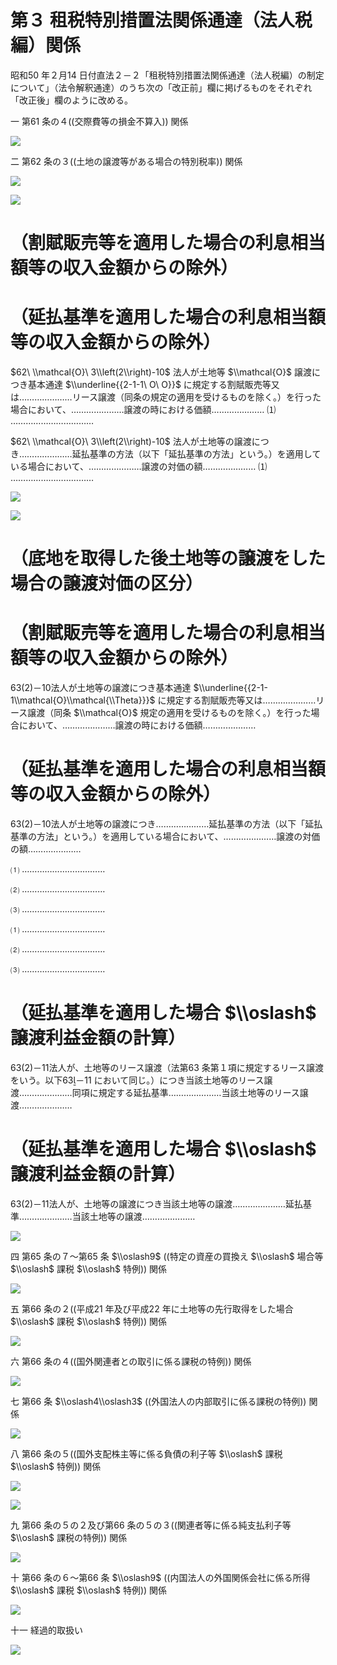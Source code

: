 # 第３ 租税特別措置法関係通達（法人税編）関係

昭和50 年２月14 日付直法２－２「租税特別措置法関係通達（法人税編）の制定について」（法令解釈通達）のうち次の「改正前」欄に掲げるものをそれぞれ「改正後」欄のように改める。

一 第61 条の４((交際費等の損金不算入)) 関係

![](https://www.nta.go.jp/tmp/9bf50136-a54c-47cf-ab72-cafae244aacd/images/7de29add7b396c6630ca30f0b88265912d9067d1d97f1548d535488e55bffbe0.jpg)

二 第62 条の３((土地の譲渡等がある場合の特別税率)) 関係

![](https://www.nta.go.jp/tmp/9bf50136-a54c-47cf-ab72-cafae244aacd/images/9520aa32d3c631e316a3da91ecd34bd7362121d1202de38eb114a51d06e0e611.jpg)

![](https://www.nta.go.jp/tmp/9bf50136-a54c-47cf-ab72-cafae244aacd/images/dc008988491b10d09148a1fb3ddf0e84f7f1a9ffdaacb5cd34487d0adb09957b.jpg)

# （割賦販売等を適用した場合の利息相当額等の収入金額からの除外）

# （延払基準を適用した場合の利息相当額等の収入金額からの除外）

$62\ \\mathcal{O}\ 3\\left(2\\right)-10$ 法人が土地等 $\\mathcal{O}$ 譲渡につき基本通達 $\\underline{{2-1-1\ O\ O}}$ に規定する割賦販売等又は…………………リース譲渡（同条の規定の適用を受けるものを除く。）を行った場合において、…………………譲渡の時における価額………………… ⑴ ……………………………

$62\ \\mathcal{O}\ 3\\left(2\\right)-10$ 法人が土地等の譲渡につき…………………延払基準の方法（以下「延払基準の方法」という。）を適用している場合において、…………………譲渡の対価の額………………… ⑴ ……………………………

![](https://www.nta.go.jp/tmp/9bf50136-a54c-47cf-ab72-cafae244aacd/images/6872bd5224b0f5237fcd6bc81d43036906c8ce47f331cef3e2930e5772aff49f.jpg)

![](https://www.nta.go.jp/tmp/9bf50136-a54c-47cf-ab72-cafae244aacd/images/7ea2a4b8d7ea93dbe6697233cd5e7e950ea383ac0677453d9df67d6286c95371.jpg)

# （底地を取得した後土地等の譲渡をした場合の譲渡対価の区分）

# （割賦販売等を適用した場合の利息相当額等の収入金額からの除外）

63(2)－10法人が土地等の譲渡につき基本通達 $\\underline{{2-1-1\\mathcal{O}\\mathcal{\\Theta}}}$ に規定する割賦販売等又は…………………リース譲渡（同条 $\\mathcal{O}$ 規定の適用を受けるものを除く。）を行った場合において、…………………譲渡の時における価額…………………

# （延払基準を適用した場合の利息相当額等の収入金額からの除外）

63(2)－10法人が土地等の譲渡につき…………………延払基準の方法（以下「延払基準の方法」という。）を適用している場合において、…………………譲渡の対価の額…………………

⑴ ……………………………

⑵ ……………………………

⑶ ……………………………

⑴ ……………………………

⑵ ……………………………

⑶ ……………………………

# （延払基準を適用した場合 $\\oslash$ 譲渡利益金額の計算）

63(2)－11法人が、土地等のリース譲渡（法第63 条第１項に規定するリース譲渡をいう。以下63－11 において同じ。）につき当該土地等のリース譲渡…………………同項に規定する延払基準…………………当該土地等のリース譲渡…………………

# （延払基準を適用した場合 $\\oslash$ 譲渡利益金額の計算）

63(2)－11法人が、土地等の譲渡につき当該土地等の譲渡…………………延払基準…………………当該土地等の譲渡…………………

![](https://www.nta.go.jp/tmp/9bf50136-a54c-47cf-ab72-cafae244aacd/images/cd27991503c9b362f67298f69f6cd4b80aa1f5c79d1c4e4c19a2d04b23c718e7.jpg)

四 第65 条の７～第65 条 $\\oslash9$ ((特定の資産の買換え $\\oslash$ 場合等 $\\oslash$ 課税 $\\oslash$ 特例)) 関係

![](https://www.nta.go.jp/tmp/9bf50136-a54c-47cf-ab72-cafae244aacd/images/df2295c72b25c86b73360e7514235c7aac477e0afe88d20e3cb951a68019ff42.jpg)

五 第66 条の２((平成21 年及び平成22 年に土地等の先行取得をした場合 $\\oslash$ 課税 $\\oslash$ 特例)) 関係

![](https://www.nta.go.jp/tmp/9bf50136-a54c-47cf-ab72-cafae244aacd/images/4f809d6ebcb8e655b498200a90cf3b060a866fedf1f340378a3e70097ebcce6d.jpg)

六 第66 条の４((国外関連者との取引に係る課税の特例)) 関係

![](https://www.nta.go.jp/tmp/9bf50136-a54c-47cf-ab72-cafae244aacd/images/d71462f98b218b596f62338eae3e84f748be0b6c749ebebe49b9f171e42739be.jpg)

七 第66 条 $\\oslash4\\oslash3$ ((外国法人の内部取引に係る課税の特例)) 関係

![](https://www.nta.go.jp/tmp/9bf50136-a54c-47cf-ab72-cafae244aacd/images/7ae21d69a1d13189c92331f6605d29c88c18fa2868b6e89ba900d93e91b28657.jpg)

八 第66 条の５((国外支配株主等に係る負債の利子等 $\\oslash$ 課税 $\\oslash$ 特例)) 関係

![](https://www.nta.go.jp/tmp/9bf50136-a54c-47cf-ab72-cafae244aacd/images/a06eafbb482532b406b72bbfb67d3288889618ea9b31a0b646bc2dd7088c42ba.jpg)

![](https://www.nta.go.jp/tmp/9bf50136-a54c-47cf-ab72-cafae244aacd/images/7f968344792c05e539ca57be8f66fafbee343077478243265bdd5f873187994e.jpg)

九 第66 条の５の２及び第66 条の５の３((関連者等に係る純支払利子等 $\\oslash$ 課税の特例)) 関係

![](https://www.nta.go.jp/tmp/9bf50136-a54c-47cf-ab72-cafae244aacd/images/6e3b8c1372004e1bcb1f6fe64032392a4c793a33cc0bb9f35a3f3e172032131f.jpg)

十 第66 条の６～第66 条 $\\oslash9$ ((内国法人の外国関係会社に係る所得 $\\oslash$ 課税 $\\oslash$ 特例)) 関係

![](https://www.nta.go.jp/tmp/9bf50136-a54c-47cf-ab72-cafae244aacd/images/71cde7c4245d370146a01668423b670440b69623ca053b863012579e844a6555.jpg)

十一 経過的取扱い

![](https://www.nta.go.jp/tmp/9bf50136-a54c-47cf-ab72-cafae244aacd/images/075eb9e69e8ec0b70e6f247f1230a23d66f90b5a8bbe1b8e9632fb0bf66c691b.jpg)